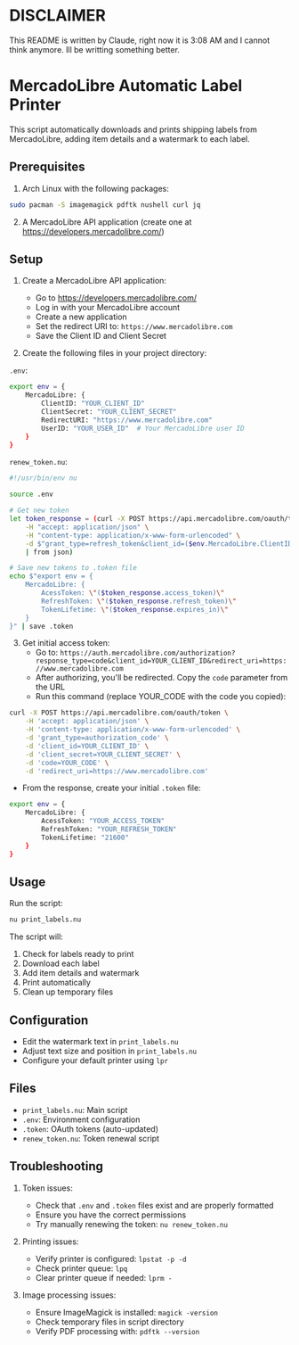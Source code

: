 # DISCLAIMER
  This README is written by Claude, right now it is 3:08 AM and I cannot think anymore.
  Ill be writting something better.
# MercadoLibre Automatic Label Printer

This script automatically downloads and prints shipping labels from MercadoLibre, adding item details and a watermark to each label.

## Prerequisites

1. Arch Linux with the following packages:
```bash
sudo pacman -S imagemagick pdftk nushell curl jq
```

2. A MercadoLibre API application (create one at https://developers.mercadolibre.com/)

## Setup

1. Create a MercadoLibre API application:
   - Go to https://developers.mercadolibre.com/
   - Log in with your MercadoLibre account
   - Create a new application
   - Set the redirect URI to: `https://www.mercadolibre.com`
   - Save the Client ID and Client Secret

2. Create the following files in your project directory:

`.env`:
```bash
export env = {
    MercadoLibre: {
        ClientID: "YOUR_CLIENT_ID"
        ClientSecret: "YOUR_CLIENT_SECRET"
        RedirectURI: "https://www.mercadolibre.com"
        UserID: "YOUR_USER_ID"  # Your MercadoLibre user ID
    }
}
```

`renew_token.nu`:
```bash
#!/usr/bin/env nu

source .env

# Get new token
let token_response = (curl -X POST https://api.mercadolibre.com/oauth/token \
    -H "accept: application/json" \
    -H "content-type: application/x-www-form-urlencoded" \
    -d $"grant_type=refresh_token&client_id=($env.MercadoLibre.ClientID)&client_secret=($env.MercadoLibre.ClientSecret)&refresh_token=($env.MercadoLibre.RefreshToken)" \
    | from json)

# Save new tokens to .token file
echo $"export env = {
    MercadoLibre: {
        AcessToken: \"($token_response.access_token)\"
        RefreshToken: \"($token_response.refresh_token)\"
        TokenLifetime: \"($token_response.expires_in)\"
    }
}" | save .token
```

3. Get initial access token:
   - Go to: `https://auth.mercadolibre.com/authorization?response_type=code&client_id=YOUR_CLIENT_ID&redirect_uri=https://www.mercadolibre.com`
   - After authorizing, you'll be redirected. Copy the `code` parameter from the URL
   - Run this command (replace YOUR_CODE with the code you copied):
```bash
curl -X POST https://api.mercadolibre.com/oauth/token \
    -H 'accept: application/json' \
    -H 'content-type: application/x-www-form-urlencoded' \
    -d 'grant_type=authorization_code' \
    -d 'client_id=YOUR_CLIENT_ID' \
    -d 'client_secret=YOUR_CLIENT_SECRET' \
    -d 'code=YOUR_CODE' \
    -d 'redirect_uri=https://www.mercadolibre.com'
```
   - From the response, create your initial `.token` file:
```bash
export env = {
    MercadoLibre: {
        AcessToken: "YOUR_ACCESS_TOKEN"
        RefreshToken: "YOUR_REFRESH_TOKEN"
        TokenLifetime: "21600"
    }
}
```

## Usage

Run the script:
```bash
nu print_labels.nu
```

The script will:
1. Check for labels ready to print
2. Download each label
3. Add item details and watermark
4. Print automatically
5. Clean up temporary files

## Configuration

- Edit the watermark text in `print_labels.nu`
- Adjust text size and position in `print_labels.nu`
- Configure your default printer using `lpr`

## Files

- `print_labels.nu`: Main script
- `.env`: Environment configuration
- `.token`: OAuth tokens (auto-updated)
- `renew_token.nu`: Token renewal script

## Troubleshooting

1. Token issues:
   - Check that `.env` and `.token` files exist and are properly formatted
   - Ensure you have the correct permissions
   - Try manually renewing the token: `nu renew_token.nu`

2. Printing issues:
   - Verify printer is configured: `lpstat -p -d`
   - Check printer queue: `lpq`
   - Clear printer queue if needed: `lprm -`

3. Image processing issues:
   - Ensure ImageMagick is installed: `magick -version`
   - Check temporary files in script directory
   - Verify PDF processing with: `pdftk --version`
